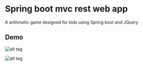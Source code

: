 
# Spring boot mvc rest web app

A arithmetic game designed for kids using Spring boot and JQuery

## Demo

![alt tag](https://raw.githubusercontent.com/Thirunavukkarasu/spring-development-series/master/spring-boot-mvcrest-webapp/screenshots/God.png)

![alt tag](https://raw.githubusercontent.com/Thirunavukkarasu/spring-development-series/master/spring-boot-mvcrest-webapp/screenshots/Ghost.png)

